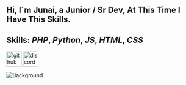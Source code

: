 ## Hi, I´m Junai, a Junior / Sr Dev, At This Time I Have This Skills.
## Skills: *PHP*, *Python*, *JS*, *HTML*, *CSS*



[<img align=center src='https://cdn.jsdelivr.net/npm/simple-icons@3.0.1/icons/github.svg' alt='github' height='40'>](https://github.com/Lzyen) 
[<img align=center src='https://cdn.jsdelivr.net/npm/simple-icons@3.0.1/icons/discord.svg' alt='discord' height='40'>](https://discord.gg/CPWprcth84)  

![Background](https://i.pinimg.com/originals/d4/c1/7d/d4c17d48d9e0a5ac9986887163f435ec.jpg)

